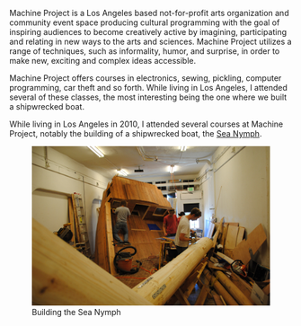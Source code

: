 <!--
title: Machine Project
location: Echo Park, Los Angeles, CA
description: Community artspace in Echo Park, Los Angeles
website: http://machineproject.com/blog/2010/09/05/shipwrecked-boat/
start: 2010-01-01
end: 2010-08-01
-->

Machine Project is a Los Angeles based not-for-profit arts organization and community event space producing cultural programming with the goal of inspiring audiences to become creatively active by imagining, participating and relating in new ways to the arts and sciences. Machine Project utilizes a range of techniques, such as informality, humor, and surprise, in order to make new, exciting and complex ideas accessible.

Machine Project offers courses in electronics, sewing, pickling, computer programming, car theft and so forth. While living in Los Angeles, I attended several of these classes, the most interesting being the one where we built a shipwrecked boat.

While living in Los Angeles in 2010, I attended several courses at Machine Project, notably the building of a shipwrecked boat, the [Sea Nymph](http://machineproject.com/2010/09/05/shipwrecked-boat/).

<figure>
  <a href="http://machineproject.com/2010/09/05/shipwrecked-boat/">
    <img src="/machine-project/sea-nymph.jpg">
  </a>
  <figcaption>Building the Sea Nymph</figcaption>
</figure>
